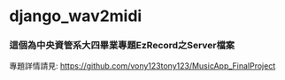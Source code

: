 # django_wav2midi
### 這個為中央資管系大四畢業專題EzRecord之Server檔案
專題詳情請見: https://github.com/vony123tony123/MusicApp_FinalProject

